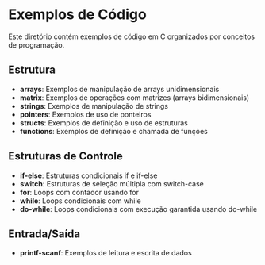 # Exemplos de Código

Este diretório contém exemplos de código em C organizados por conceitos de programação.

## Estrutura

- **arrays**: Exemplos de manipulação de arrays unidimensionais
- **matrix**: Exemplos de operações com matrizes (arrays bidimensionais)
- **strings**: Exemplos de manipulação de strings
- **pointers**: Exemplos de uso de ponteiros
- **structs**: Exemplos de definição e uso de estruturas
- **functions**: Exemplos de definição e chamada de funções

## Estruturas de Controle

- **if-else**: Estruturas condicionais if e if-else
- **switch**: Estruturas de seleção múltipla com switch-case
- **for**: Loops com contador usando for
- **while**: Loops condicionais com while
- **do-while**: Loops condicionais com execução garantida usando do-while

## Entrada/Saída

- **printf-scanf**: Exemplos de leitura e escrita de dados 